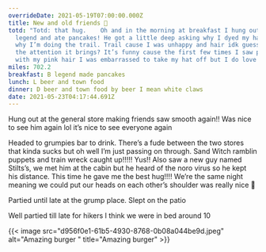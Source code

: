 ```yaml
---
overrideDate: 2021-05-19T07:00:00.000Z
title: New and old friends 🤗
totd: "Totd: that hug.    Oh and in the morning at breakfast I hung out with
  legend and ate pancakes! He got a little deep asking why I dyed my hair and
  why I’m doing the trail. Trail cause I was unhappy and hair idk guess I like
  the attention it brings? It’s funny cause the first few times I saw people
  with my pink hair I was embarrassed to take my hat off but I do love it? K"
miles: 702.2
breakfast: B legend made pancakes
lunch: L beer and town food
dinner: D beer and town food by beer I mean white claws
date: 2021-05-23T04:17:44.691Z
---
```

Hung out at the general store making friends saw smooth again!! Was nice to see him again lol it’s nice to see everyone again



Headed to grumpies bar to drink. There’s a fude between the two stores that kinda sucks but oh well I’m just passing on through. Sand Witch ramblin puppets and train wreck caught up!!!!! Yus!! Also saw a new guy named Stilts’s, we met him at the cabin but he heard of the noro virus so he kept his distance. This time he gave me the best hug!!!! We’re the same night meaning we could put our heads on each other’s shoulder was really nice 🥰 



Partied until late at the grump place. Slept on the patio



Well partied till late for hikers I think we were in bed around 10



{{< image src="d956f0e1-61b5-4930-8768-0b08a044be9d.jpeg" alt="Amazing burger " title="Amazing burger" >}}